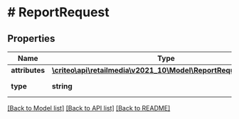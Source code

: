 # # ReportRequest

## Properties

Name | Type | Description | Notes
------------ | ------------- | ------------- | -------------
**attributes** | [**\criteo\api\retailmedia\v2021_10\Model\ReportRequestAttributes**](ReportRequestAttributes.md) |  |
**type** | **string** | Always \&quot;RetailMediaReportRequest\&quot; |

[[Back to Model list]](../../README.md#models) [[Back to API list]](../../README.md#endpoints) [[Back to README]](../../README.md)
